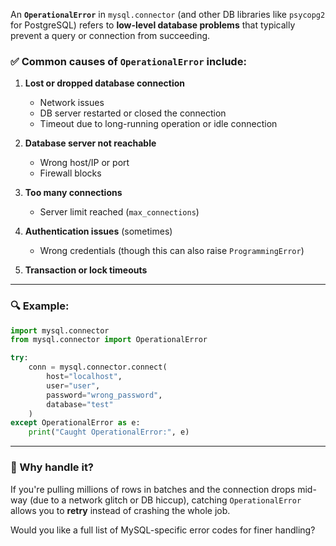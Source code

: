 An **`OperationalError`** in `mysql.connector` (and other DB libraries like `psycopg2` for PostgreSQL) refers to **low-level database problems** that typically prevent a query or connection from succeeding.

### ✅ Common causes of `OperationalError` include:

1. **Lost or dropped database connection**

   * Network issues
   * DB server restarted or closed the connection
   * Timeout due to long-running operation or idle connection

2. **Database server not reachable**

   * Wrong host/IP or port
   * Firewall blocks

3. **Too many connections**

   * Server limit reached (`max_connections`)

4. **Authentication issues** (sometimes)

   * Wrong credentials (though this can also raise `ProgrammingError`)

5. **Transaction or lock timeouts**

---

### 🔍 Example:

```python
import mysql.connector
from mysql.connector import OperationalError

try:
    conn = mysql.connector.connect(
        host="localhost",
        user="user",
        password="wrong_password",
        database="test"
    )
except OperationalError as e:
    print("Caught OperationalError:", e)
```

---

### 🎯 Why handle it?

If you're pulling millions of rows in batches and the connection drops mid-way (due to a network glitch or DB hiccup), catching `OperationalError` allows you to **retry** instead of crashing the whole job.

Would you like a full list of MySQL-specific error codes for finer handling?
